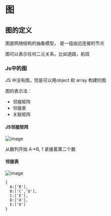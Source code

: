 # 图

## 图的定义
图是网络结构的抽象模型， 是一组由边连接的节点

图可以表示任何二元关系，比如道路，航班


### Js中的图
JS 中没有图，但是可以用object 和 array 构建的图

图的表示法： 
- 邻接矩阵
- 邻接表
- 关联矩阵

#### JS邻接矩阵

![image](https://user-images.githubusercontent.com/61554320/168600059-2075bb41-dd11-4edd-aa0f-7d4e90b25bf8.png)

从数列开始 A->B, 1 紧接着第二个数

#### 邻接表
![image](https://user-images.githubusercontent.com/61554320/168600643-8a6a989d-3e21-4e65-b666-672ec0078940.png)

```
{
  A:['B'],
  B:['C','D'],
  C:['E'],
  D:['A'], 
  E:['D']
}
```
